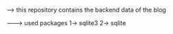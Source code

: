 --> this repository contains the backend data of the blog

---> used packages 
1-> sqlite3
2-> sqlite
